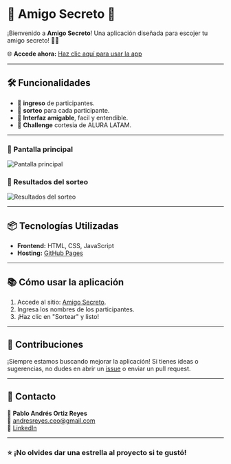 # 🎉 Amigo Secreto 🎁

¡Bienvenido a **Amigo Secreto**! Una aplicación diseñada para escojer tu amigo secreto! 🎄✨

🌐 **Accede ahora:** [Haz clic aquí para usar la app](https://pabloreyes1061.github.io/amigoSecreto/)

---

## 🛠️ Funcionalidades

- 🤝 **ingreso** de participantes.
- 💌 **sorteo** para cada participante.
- 📱 **Interfaz amigable**, facil y entendible.
- 🎁 **Challenge** cortesia de ALURA LATAM.

---

### 🌟 Pantalla principal
![Pantalla principal](https://via.placeholder.com/800x400.png?text=Vista+Principal+de+la+App)

### 🎉 Resultados del sorteo
![Resultados del sorteo](https://via.placeholder.com/800x400.png?text=Resultados+del+Sorteo)

---

## 📦 Tecnologías Utilizadas

- **Frontend:** HTML, CSS, JavaScript
- **Hosting:** [GitHub Pages](https://pages.github.com/)

---

## 📚 Cómo usar la aplicación

1. Accede al sitio: [Amigo Secreto](https://pabloreyes1061.github.io/amigoSecreto/).
2. Ingresa los nombres de los participantes.
3. ¡Haz clic en "Sortear" y listo! 
---

## 🤝 Contribuciones

¡Siempre estamos buscando mejorar la aplicación! Si tienes ideas o sugerencias, no dudes en abrir un [issue](https://github.com/pabloreyes1061/amigoSecreto/issues) o enviar un pull request.

---

## 💬 Contacto

👤 **Pablo Andrés Ortiz Reyes**  
📧 [andresreyes.ceo@gmail.com](andresreyes.ceo@gmail.com)  
💼 [LinkedIn](www.linkedin.com/in/pablo-andres-ortiz-reyes-2a3a02266)

---

### ⭐ ¡No olvides dar una estrella al proyecto si te gustó!  
